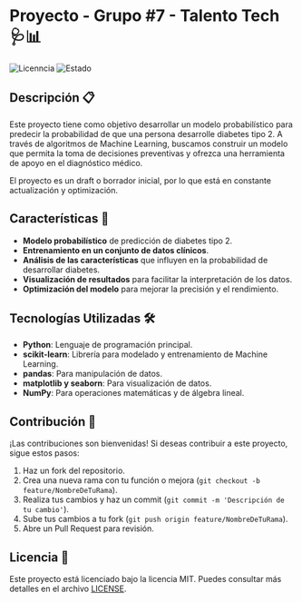 # Proyecto - Grupo #7 - Talento Tech 🩺📊

![Licenncia](https://img.shields.io/badge/license-MIT-blue.svg)
![Estado](https://img.shields.io/badge/status-En%20desarrollo-yellow.svg)

## Descripción 📋
Este proyecto tiene como objetivo desarrollar un modelo probabilístico para predecir la probabilidad de que una persona desarrolle diabetes tipo 2. A través de algoritmos de Machine Learning, buscamos construir un modelo que permita la toma de decisiones preventivas y ofrezca una herramienta de apoyo en el diagnóstico médico.

El proyecto es un draft o borrador inicial, por lo que está en constante actualización y optimización.

## Características 🚀
- **Modelo probabilístico** de predicción de diabetes tipo 2.
- **Entrenamiento en un conjunto de datos clínicos**.
- **Análisis de las características** que influyen en la probabilidad de desarrollar diabetes.
- **Visualización de resultados** para facilitar la interpretación de los datos.
- **Optimización del modelo** para mejorar la precisión y el rendimiento.

## Tecnologías Utilizadas 🛠️
- **Python**: Lenguaje de programación principal.
- **scikit-learn**: Librería para modelado y entrenamiento de Machine Learning.
- **pandas**: Para manipulación de datos.
- **matplotlib y seaborn**: Para visualización de datos.
- **NumPy**: Para operaciones matemáticas y de álgebra lineal.

## Contribución 🤝
¡Las contribuciones son bienvenidas! Si deseas contribuir a este proyecto, sigue estos pasos:

1. Haz un fork del repositorio.
2. Crea una nueva rama con tu función o mejora (`git checkout -b feature/NombreDeTuRama`).
3. Realiza tus cambios y haz un commit (`git commit -m 'Descripción de tu cambio'`).
4. Sube tus cambios a tu fork (`git push origin feature/NombreDeTuRama`).
5. Abre un Pull Request para revisión.

## Licencia 📄
Este proyecto está licenciado bajo la licencia MIT. Puedes consultar más detalles en el archivo [LICENSE](LICENSE).
